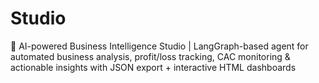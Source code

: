 # Studio
🤖 AI-powered Business Intelligence Studio | LangGraph-based agent for automated business analysis, profit/loss tracking, CAC monitoring &amp; actionable insights with JSON export + interactive HTML dashboards
